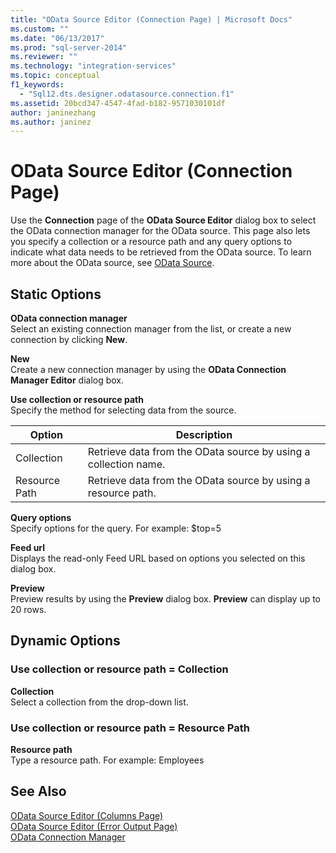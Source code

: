 ```yaml
---
title: "OData Source Editor (Connection Page) | Microsoft Docs"
ms.custom: ""
ms.date: "06/13/2017"
ms.prod: "sql-server-2014"
ms.reviewer: ""
ms.technology: "integration-services"
ms.topic: conceptual
f1_keywords: 
  - "Sql12.dts.designer.odatasource.connection.f1"
ms.assetid: 20bcd347-4547-4fad-b182-9571030101df
author: janinezhang
ms.author: janinez
---
```

# OData Source Editor (Connection Page)
  Use the **Connection** page of the **OData Source Editor** dialog box to select the OData connection manager for the OData source. This page also lets you specify a collection or a resource path and any query options to indicate what data needs to be retrieved from the OData source. To learn more about the OData source, see [OData Source](data-flow/odata-source.md).  
  
## Static Options  
 **OData connection manager**  
 Select an existing connection manager from the list, or create a new connection by clicking **New**.  
  
 **New**  
 Create a new connection manager by using the **OData Connection Manager Editor** dialog box.  
  
 **Use collection or resource path**  
 Specify the method for selecting data from the source.  
  
|Option|Description|  
|------------|-----------------|  
|Collection|Retrieve data from the OData source by using a collection name.|  
|Resource Path|Retrieve data from the OData source by using a resource path.|  
  
 **Query options**  
 Specify options for the query.  For example: $top=5  
  
 **Feed url**  
 Displays the read-only Feed URL based on options you selected on this dialog box.  
  
 **Preview**  
 Preview results by using the **Preview** dialog box. **Preview** can display up to 20 rows.  
  
## Dynamic Options  
  
### Use collection or resource path = Collection  
 **Collection**  
 Select a collection from the drop-down list.  
  
### Use collection or resource path = Resource Path  
 **Resource path**  
 Type a resource path. For example: Employees  
  
## See Also  
 [OData Source Editor &#40;Columns Page&#41;](../../2014/integration-services/odata-source-editor-columns-page.md)   
 [OData Source Editor &#40;Error Output Page&#41;](../../2014/integration-services/odata-source-editor-error-output-page.md)   
 [OData Connection Manager](connection-manager/odata-connection-manager.md)  
  
  
